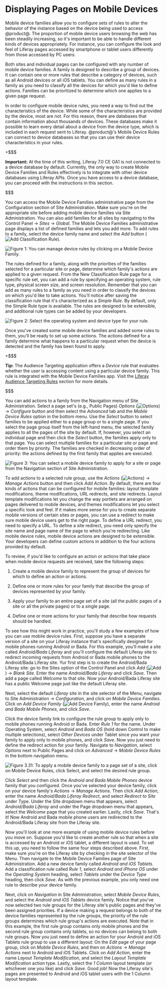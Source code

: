 # Displaying Pages on Mobile Devices [](id=displaying-pages-on-mobile-devices)

Mobile device families allow you to configure sets of rules to alter the
behavior of the instance based on the device being used to access @product@. The
proportion of mobile device users browsing the web has been steadily increasing,
so it's important to be able to handle different kinds of devices appropriately.
For instance, you can configure the look and feel of Liferay pages accessed by
smartphone or tablet users differently from those accessed by PC users.

Both sites and individual pages can be configured with any number of mobile
device families. A family is designed to describe a group of devices. It can
contain one or more rules that describe a category of devices, such as all
Android devices or all iOS tablets. You can define as many rules in a family as
you need to classify all the devices for which you'd like to define actions.
Families can be prioritized to determine which one applies to a given page
request.

In order to configure mobile device rules, you need a way to find out the
characteristics of the device. While some of the characteristics are provided by
the device, most are not. For this reason, there are databases that contain
information about thousands of devices. These databases make it possible to
learn every detail about a device from the device type, which is included in
each request sent to Liferay. @product@'s Mobile Device Rules can connect to
device databases so that you can use their device characteristics in your rules. 

<!-- Liferay connects to the [DATABASE_NAME] database automatically behind the
scenes to provide device recognition access automatically. -->

+$$$

**Important:** At the time of this writing, Liferay 7.0 CE GA1 is not connected
to a device database by default. Currently, the only way to create Mobile Device
Families and Rules effectively is to integrate with other device databases using
Liferay APIs. Once you have access to a device database, you can proceed with
the instructions in this section.

$$$

You can access the Mobile Device Families administrative page from the
Configuration section of Site Administration. Make sure you're on the
appropriate site before adding mobile device families via Site Administration.
You can also add families for all sites by navigating to the Control Panel
&rarr; *Sites* &rarr; *Global*. The Mobile Device Families administrative page
displays a list of defined families and lets you add more. To add rules to a
family, select the device family name and select the *Add* button 
(![Add Classification Rule](../../../images/icon-add.png)).

![Figure 1: You can manage device rules by clicking on a Mobile Device Family.](../../../images/mobile-device-families.png)

The rules defined for a family, along with the priorities of the families
selected for a particular site or page, determine which family's actions are
applied to a given request. From the New Classification Rule page for a
specific rule set, you can add a rule by specifying an operating system, rule
type, physical screen size, and screen resolution. Remember that you can add as
many rules to a family as you need in order to classify the devices on which
you'd like to take actions. You'll notice after saving the classification rule
that it's characterized as a *Simple Rule*. By default, only the Simple Rule
type is available. The rules are designed to be extensible, and additional rule
types can be added by your developers.

![Figure 2: Select the operating system and device type for your rule.](../../../images/mobile-device-editing-rule.png)

Once you've created some mobile device families and added some rules to them,
you'll be ready to set up some actions. The actions defined for a family
determine what happens to a particular request when the device is detected and
the family has been found to apply.

+$$$

**Tip:** The Audience Targeting application offers a *Device* rule that
evaluates whether the user is accessing content using a particular device
family. This rule is integrated with the Mobile Device Families app. Visit
the [Liferay Audience Targeting Rules](/discover/portal/-/knowledge_base/6-2/liferay-audience-targeting-rules#device)
section for more details.

$$$

<!-- Update the link above for 7.0, when available. -Cody -->

You can add actions to a family from the Navigation menu of Site Administration.
Select a page set's (e.g., Public Pages) *Options*
(![Options](../../../images/icon-options.png)) &rarr; *Configure* button and
then select the *Advanced* tab and the *Mobile Device Rules* option in the
bottom menu. Use the *Select* button to select families to be applied either to
a page group or to a single page. If you select the page group itself from the
left-hand menu, the selected family applies to all the pages of the site by
default. If, however, you select an individual page and then click the *Select*
button, the families apply only to that page. You can select multiple families
for a particular site or page and order them by priority. The families are
checked in decreasing order of priority: the actions defined by the first family
that applies are executed.

![Figure 3: You can select a mobile device family to apply for a site or page from the Navigation section of Site Administration.](../../../images/mobile-device-selection.png)

To add actions to a selected rule group, use the *Actions*
(![Actions](../../../images/icon-actions.png)) &rarr; *Manage Actions* button
and then click *Add Action*. By default, there are four kinds of actions that
can be configured for mobile families: layout template modifications, theme
modifications, URL redirects, and site redirects. Layout template modifications
let you change the way portlets are arranged on pages delivered to mobile
devices, and themes modifications let you select a specific look and feel. If it
makes more sense for you to create separate mobile versions of certain sites or
pages, you can use a redirect to make sure mobile device users get to the right
page. To define a URL redirect, you need to specify a URL. To define a site
redirect, you need only specify the site name and page name of the page to which
you're redirecting. Like mobile device rules, mobile device actions are designed
to be extensible. Your developers can define custom actions in addition to the
four actions provided by default.

<!-- Couldn't check *Manage Actions* interface/functionality due to LPS-64354.
Need to confirm the instructions above still describe the same thing. -Cody -->

To review, if you'd like to configure an action or actions that take place when
mobile device requests are received, take the following steps:

1. Create a mobile device family to represent the group of devices for which to
   define an action or actions.

2. Define one or more rules for your family that describe the group of
   devices represented by your family.

3. Apply your family to an entire page set of a site (all the public pages of a
   site or all the private pages) or to a single page.

4. Define one or more actions for your family that describe how requests should
   be handled.

To see how this might work in practice, you'll study a few examples of how you
can use mobile device rules. First, suppose you have a separate version of a
site on your Liferay instance that's specifically designed for mobile phones
running Android or Bada. For this example, you'll make a site called
*Android/Bada Liferay* and you'll configure the default Liferay site to redirect
incoming requests from Android or Bada mobile phones to the Android/Bada Liferay
site. Yur first step is to create the Android/Bada Liferay site: go to the Sites
option of the Control Panel and click *Add*
(![Add](../../../images/icon-add.png)) &rarr; *Blank Site*. Enter the name
*Android/Bada Liferay* and click *Save*. Then add a page called *Welcome* to
that site. Now your Android/Bada Liferay site has a public Welcome page just
like the default Liferay site.

Next, select the default *Liferay* site in the site selector of the Menu,
navigate to Site Administration &rarr; *Configuration*, and click on *Mobile
Device Families*. Click on *Add Device Family*
(![Add Device Family](../../../images/icon-add.png)), enter the name *Android
and Bada Mobile Phones*, and click *Save*.

Click the device family link to configure the rule group to apply only to mobile
phones running Android or Bada. Enter *Rule 1* for the name. Under Operating
System, select *Android* and *Bada OS* (hold down Control to make multiple
selections), select *Other Devices* under Tablet since you want your family to
apply only to mobile phones, and click *Save*. Now you just need to define the
redirect action for your family. Navigate to *Navigation*, select *Options* next
to Public Pages and click on *Advanced* &rarr; *Mobile Device Rules* in the
bottom navigation menu.

![Figure 3.31: To apply a mobile device family to a page set of a site, click on *Mobile Device Rules*, click *Select*, and select the desired rule group.](../../../images/site-pages-mobile-device-rules.png)

Click *Select* and then click the *Android and Bada Mobile Phones* device family
that you configured. Once you've selected your device family, click on your
device family's *Actions* &rarr; *Manage Actions*. Then click *Add Action*,
enter the name *Android/Bada Liferay Redirect*, and select *Redirect to Site*
under Type. Under the Site dropdown menu that appears, select *Android/Bada
Liferay* and under the Page dropdown menu that appears, select the *Welcome*
page that you created earlier. Lastly, click *Save*. That's it! Now Android and
Bada mobile phone users are redirected to the Android/Bada Liferay site from the
Liferay site.

<!-- Couldn't check *Manage Actions* interface/functionality due to LPS-64354.
Need to confirm the instructions above still describe the same thing. -Cody -->

Now you'll look at one more example of using mobile device rules before you move
on. Suppose you'd like to create another rule so that when a site is accessed by
an Android or iOS tablet, a different layout is used. To set this up, you need
to follow the same four steps described above. First, make sure you're on the
Liferay site by checking in the site selector of the Menu. Then navigate to the
Mobile Device Families page of Site Administration. Add a new device family
called *Android and iOS Tablets*. Add a classification rule called *Rule 1*,
select *Android and iPhone OS* under the *Operating System* heading, select
*Tablets* under the *Device Type* heading, then click *Save*. As with the
previous example, you only need one rule to describe your device family.

Next, click on *Navigation* in Site Administration, select *Mobile Device
Rules*, and select the *Android and iOS Tablets* device family. Notice that
you've now selected two rule groups for the Liferay site's public pages and
they've been assigned priorities. If a device making a request belongs to both
of the device families represented by the rule groups, the priority of the rule
groups determines which rule group's actions are executed. Note that in this
example, the first rule group contains only mobile phones and the second rule
group contains only tablets, so no devices can belong to both rule groups. Now
you just need to define an action for your Android and iOS Tablets rule group to
use a different layout: On the *Edit* page of your page group, click on
*Mobile Device Rules*, and then on *Actions* &rarr; *Manage Actions* next to
Android and iOS Tablets. Click on *Add Action*, enter the name *Layout Template
Modification*, and select the *Layout Template Modification* action type.
Lastly, select the *1 Column* layout template (or whichever one you like) and
click *Save*. Good job! Now the Liferay site's pages are presented to Android
and iOS tablet users with the 1 Column layout template.

<!-- Couldn't check *Manage Actions* interface/functionality due to LPS-64354.
Need to confirm the instructions above still describe the same thing. -Cody -->

